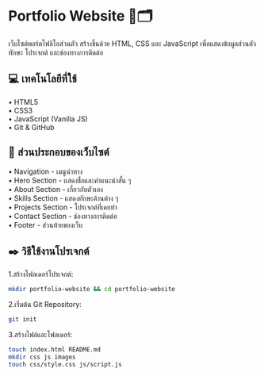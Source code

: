 <h1>Portfolio Website 💼🗂️</h1>
เว็บไซต์พอร์ตโฟลิโอส่วนตัว สร้างขึ้นด้วย HTML, CSS และ JavaScript เพื่อแสดงข้อมูลส่วนตัว ทักษะ โปรเจกต์ และช่องทางการติดต่อ

<h2>💻 เทคโนโลยีที่ใช้</h2>
• HTML5</br>
• CSS3</br>
• JavaScript (Vanilla JS)</br>
• Git & GitHub</br>

<h2>📌 ส่วนประกอบของเว็บไซต์</h2>
• Navigation - เมนูนำทาง</br>
• Hero Section - แสดงชื่อและคำแนะนำสั้น ๆ</br>
• About Section - เกี่ยวกับตัวเอง</br>
• Skills Section - แสดงทักษะด้านต่าง ๆ</br>
• Projects Section - โปรเจกต์ที่เคยทำ</br>
• Contact Section - ช่องทางการติดต่อ</br>
• Footer - ส่วนท้ายของเว็บ</br>

<h2>✒️ วิธีใช้งานโปรเจกต์</h2>

1.สร้างโฟลเดอร์โปรเจกต์:
```bash
mkdir portfolio-website && cd portfolio-website
```
2.เริ่มต้น Git Repository:
```bash
git init
```
3.สร้างไฟล์และโฟลเดอร์:
```bash
touch index.html README.md
mkdir css js images
touch css/style.css js/script.js
```
